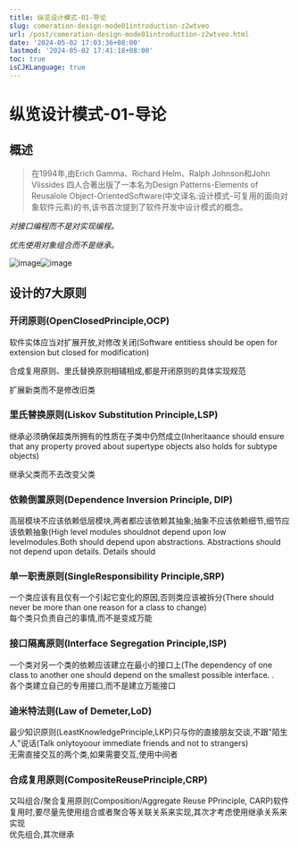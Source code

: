```yaml
---
title: 纵览设计模式-01-导论
slug: comeration-design-mode01introduction-z2wtveo
url: /post/comeration-design-mode01introduction-z2wtveo.html
date: '2024-05-02 17:03:36+08:00'
lastmod: '2024-05-02 17:41:18+08:00'
toc: true
isCJKLanguage: true
---
```


# 纵览设计模式-01-导论

## 概述

> 在1994年,由Erich Gamma、Richard Helm、Ralph Johnson和John Vlissides 四人合著出版了一本名为Design Patterns-Elements of Reusalole Object-OrientedSoftware(中文译名:设计模式-可复用的面向对象软件元素)的书,该书首次提到了软件开发中设计模式的概念。

*对接口编程而不是对实现编程。* 

*优先使用对象组合而不是继承。* 

​![image](https://xducodert-blog.oss-cn-chengdu.aliyuncs.com/test/20240502170830.png)​![image](https://xducodert-blog.oss-cn-chengdu.aliyuncs.com/test/20240502171207.png)​​

## 设计的7大原则

### 开闭原则(OpenClosedPrinciple,OCP)

软件实体应当对扩展开放,对修改关闭(Software entitiess should be open for extension but closed for modification)

合成复用原则、里氏替换原则相辅相成,都是开闭原则的具体实现规范

扩展新类而不是修改旧类

### 里氏替换原则(Liskov Substitution Principle,LSP)

继承必须确保超类所拥有的性质在子类中仍然成立(Inheritaance should ensure that any property proved about supertype objects also holds for subtype objects)

继承父类而不去改变父类

### 依赖倒置原则(Dependence Inversion Principle, DIP)

高层模块不应该依赖低层模块,两者都应该依赖其抽象;抽象不应该依赖细节,细节应该依赖抽象(High level modules shouldnot depend upon low levelmodules.Both should depend upon abstractions. Abstractions should not depend upon details. Details should

### 单一职责原则(SingleResponsibility Principle,SRP)

一个类应该有且仅有一个引起它变化的原因,否则类应该被拆分(There should never be more than one reason for a class to change)  
每个类只负责自己的事情,而不是变成万能

### 接口隔离原则(Interface Segregation Principle,ISP)

一个类对另一个类的依赖应该建立在最小的接口上(The dependency of one class to another one should depend on the smallest possible interface. .  
各个类建立自己的专用接口,而不是建立万能接口

### 迪米特法则(Law of Demeter,LoD)

最少知识原则(LeastKnowledgePrinciple,LKP)只与你的直接朋友交谈,不跟"陌生人"说话(Talk onlytoyoour immediate friends and not to strangers)  
无需直接交互的两个类,如果需要交互,使用中间者

### 合成复用原则(CompositeReusePrinciple,CRP)

又叫组合/聚合复用原则(Composition/Aggregate Reuse PPrinciple, CARP)软件复用时,要尽量先使用组合或者聚合等关联关系来实现,其次才考虑使用继承关系来实现  
优先组合,其次继承

‍
